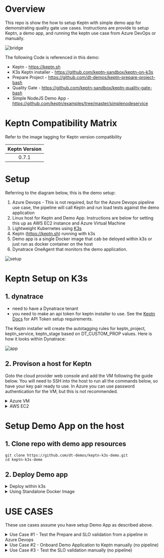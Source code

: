 # Overview

This repo is show the how to setup Keptn with simple demo app for demonstrating quality gate use cases.  Instructions are provide to setup Keptn, a demo app, and running the keptn use case from Azure DevOps or manually.

![bridge](./images/bridge.png)

The following Code is referenced in this demo:

* Keptn - https://keptn.sh
* K3s Keptn installer - https://github.com/keptn-sandbox/keptn-on-k3s
* Prepare Project - https://github.com/dt-demos/keptn-prepare-project-bash
* Quality Gate - https://github.com/keptn-sandbox/keptn-quality-gate-bash
* Simple NodeJS Demo App - https://github.com/keptn/examples/tree/master/simplenodeservice

# Keptn Compatibility Matrix

Refer to the image tagging for Keptn version compatibility

| Keptn Version    | 
|:----------------:|
|      0.7.1       |


# Setup

Referring to the diagram below, this is the demo setup:

1. Azure Devops - This is not required, but for the Azure Devops pipeline use case, the pipeline will call Keptn and run load tests against the demo application
1. Linux host for Keptn and Demo App. Instructions are below for setting this up as AWS EC2 instance and Azure Virtual Machine
1. Lightweight Kubernetes using [K3s](https://k3s.io/)
1. Keptn (https://keptn.sh) running with k3s
1. Demo app is a single Docker image that cab be deloyed within k3s or just run as docker container on the host
1. Dynatrace OneAgent that monitors the demo application.

![setup](./images/setup.png)

# Keptn Setup on K3s

## 1. dynatrace

* need to have a Dynatrace tenant
* you need to make an api token for keptn installer to use.  See the [Keptn Docs](https://keptn.sh/docs/0.7.x/monitoring/dynatrace/install/#1-create-a-secret-with-required-credentials) for API Token setup requirements.

The Keptn installer will create the autotagging rules for keptn_project, keptn_service, keptn_stage based on DT_CUSTOM_PROP values. Here is how it looks within Dynatrace:

![app](./images/app.png)

## 2. Provison a host for Keptn

Goto the cloud provider web console and add the VM following the guide below.  You will need to SSH into the host to run all the commands below, so have your key pair ready to use.  In Azure you can use password authentication for the VM, but this is not recommended.

<details>
  <summary>Azure VM</summary>

  ### Add an instance with these settings

  * Ubuntu Server 18.04 LTS
  * Standard D2s v3 (2 vcpus, 8 GiB memory)
  * public inbound ports 80, 443, 22, 8080  (You can add 8080 after VM is running)
  * install the Dynatrace OneAgent on the VM (get commands from within the Dynatrace web UI)

  ### Setup required variables for the keptn-on-k3s installer
  
  *Create Dynatrace API Reference:* https://keptn.sh/docs/0.7.x/monitoring/dynatrace/install/#1-create-a-secret-with-required-credentials
  
  ```
  export DT_TENANT=YOUR TENANT WITHOUT THE HTTPS:// PREFIX (e.g. aaaaaaa.live.dynatrace.com)
  export DT_API_TOKEN=YOUR API TOKEN
  export PUBLIC_IP=$(curl -s http://checkip.amazonaws.com/) && echo "My Public IP = $PUBLIC_IP"
  ```
  
  ### download and run keptn-on-k3s installer script
  
  ```
  curl -Lsf https://raw.githubusercontent.com/keptn-sandbox/keptn-on-k3s/0.7.1/install-keptn-on-k3s.sh | bash -s - --ip $PUBLIC_IP --with-dynatrace --with-jmeter
  ```

  **NOTE: Be sure to save the URLs, Tokens, and Bridge passwords for later.**

</details>

<details>
  <summary>AWS EC2</summary>
  
  ### Add an instance with these settings
  
  * Amazon Linux 2 AMI (HVM), SSD Volume Type
  * t2.xlarge
  * Pick - Auto-assign Public IP 
  * 16 GB storage
  * open port 80, 443, 22, 8080

  <details>
    <summary>Setup keptn-on-k3s for No Certificate</summary>

      This will make the DNS use xip.ip, for example $PUBLIC_IP.xip.io
      
        ```
        export DT_TENANT=abc12345.live.dynatrace.com
        export DT_API_TOKEN=YOURTOKEN
        curl -Lsf https://raw.githubusercontent.com/keptn-sandbox/keptn-on-k3s/0.7.1/install-keptn-on-k3s.sh | bash -s - --provider aws --with-dynatrace --with-jmeter
        ```

      NOTE: Be sure to save the URLs, Tokens, and Bridge passwords for later.

  </details>

  <details>
    <summary>Setup keptn-on-k3s with Certificate</summary>

      Assumes you have a Route53 DNS pointing to the public IP. Example FQDN value: jahn-keptn.alliances.dynatracelabs.com

      ```
      export LE_STAGE=production
      export CERT_EMAIL=noreply@dynatrace.com 
      export DT_TENANT=YOUR TENANT WITHOUT THE HTTPS:// PREFIX (e.g. abc12345.live.dynatrace.com)
      export DT_API_TOKEN=YOURTOKEN
      curl -Lsf https://raw.githubusercontent.com/keptn-sandbox/keptn-on-k3s/0.7.1/install-keptn-on-k3s.sh | bash -s - --provider aws --with-dynatrace --with-jmeter --letsencrypt --fqdn YOUR-FQDN
      ```

      NOTE: Be sure to save the URLs, Tokens, and Bridge passwords for later.

  </details>

</details>

# Setup Demo App on the host

## 1. Clone repo with demo app resources

```
git clone https://github.com/dt-demos/keptn-k3s-demo.git
cd keptn-k3s-demo
```
  
## 2. Deploy Demo app 

<details>
  <summary>Deploy within k3s</summary>

  ### alias for kubectl -- I am lazy or efficient you decide :)

  ```
  alias k='k3s kubectl'
  alias kk='k3s kubectl -n keptn'
  alias kd='k3s kubectl -n dev'
  alias kubectl='k3s kubectl'
  ```

  ### install demo app and verify status and in a browser

  ```
  k apply -f simplenodeapp.yaml
  kd get pods
  kd get svc
  echo "APP_URL = http://$(curl -s http://checkip.amazonaws.com/):8080"
  ```
  
</details>
 
<details>
  <summary>Using Standalone Docker Image </summary>
  
  ### install docker

  Run these commands within the ec2 instance

  ```
  sudo yum update -y
  sudo amazon-linux-extras install docker
  sudo yum install docker
  sudo service docker start
  sudo usermod -a -G docker ec2-user
  docker info
  ```
  *Reference:* https://docs.aws.amazon.com/AmazonECS/latest/developerguide/docker-basics.html

  ### Start Sample Application

  Run this command to run the sample node app on port 8080

  ```
  sudo docker run -d -p 8080:8080 -e DT_CUSTOM_PROP="keptn_project=demo keptn_service=simplenodeservice keptn_stage=dev" grabnerandi/simplenodeservice:1.0.0 
  ```
  
  ### verify status and in a browser
  
  ```
  echo "APP_URL = http://$(curl -s http://checkip.amazonaws.com/):8080"
  ```

</details>


# USE CASES

These use cases assume you have setup Demo App as described above.

<details>
  <summary>Use Case #1 - Test the Prepare and SLO validation from a pipeline in Azure Devops</summary>

This example assumes you will be using Dynatrace as a [Keptn SLI provider](https://keptn.sh/docs/0.7.x/monitoring/dynatrace/sli_provider/).  This use case uses the Dockerized scripts from these projects:

* Prepare Project - https://github.com/dt-demos/keptn-prepare-project-bash
* Quality Gate - https://github.com/keptn-sandbox/keptn-quality-gate-bash

### 1. Create an Azure DevOps project called keptn-k3s

When the pipeline is setup, it will look like this:

![release](./images/release.png)

![pipeline](./images/pipeline.png)

### 2. Import a Git repository

From the repo page, choose `Import a Git repository` and choose `git` and URL of `https://github.com/dt-demos/keptn-k3s-demo.git`

### 3. Create a release pipeline

If prompted, pick an `empty job` template.

On the `add an artifact`, choose `Azure Repos Git`, `keptn-k3s` project, the repo created above called `keptn-k3s`, and master branch.
  
Keep the default artifact alias name of `keptn-k3s`

### 4. Add these as pipeline variables

Below are example values, adjust according your environment.  See [Prepare Project README](https://github.com/dt-demos/keptn-prepare-project-bash) and [Quality Gate README](https://github.com/keptn-sandbox/keptn-quality-gate-bash) files for more details.

```
KeptnApiUrl      = [your url e.g. https://xx.xx.xx.xx/api]
KeptnBridgeUrl   = [your url e.g. https://bridge.keptn.xx.xx.xx.xx.xip.io/]
KeptnApiToken    = [your token]
KeptnProject     = demo
KeptnService     = simplenodeservice
KeptnStage       = dev
ProcessType      = [one of these values: ignore | fail_on_warning | pass_on_warning]
ShipyardFile     = /tmp/shipyard.yaml
SloFile          = /tmp/slo.yaml
DynatraceSliFile = /tmp/dynatrace-sli.yaml
```

When the variables are setup, it will look like this:

![variables](./images/variables.png)

### 5. Add a Powershell task to Prepare Keptn Project

Call the task `Keptn Prepare Project` with this code

```
docker run -i --env KEPTN_URL=$(KeptnApiUrl) --env KEPTN_TOKEN=$(KeptnApiToken) --env PROJECT=$(KeptnProject) --env SERVICE=$(KeptnService) --env STAGE=$(KeptnStage) --env SOURCE=Azure-DevOps --env SHIPYARD_FILE=$(ShipyardFile) --env SLO_FILE=$(SloFile) --env DYNATRACE_SLI_FILE=$(DynatraceSliFile) --env DEBUG=true -v /home/vsts/work/r1/a/_keptn-k3s:/tmp dtdemos/keptn-docker-tasks:0.1.0 prepareproject
```

NOTE: You may need to adjust the Docker mapping. This example uses the value from `System.DefaultWorkingDirectory` Azure Builtin [Release Variable](https://docs.microsoft.com/en-us/azure/devops/pipelines/release/variables?view=azure-devops&tabs=batch
)

### 6. Add a Powershell task to Capture Evaluation Start Time

Call the task `Set Test Start Time` with this code

```
$StartTime = (get-date).ToUniversalTime().toString("yyyy-MM-ddTHH:mm:ssZ")

Write-Host "==============================================================="
Write-Host "StartTime: "$StartTime
Write-Host "==============================================================="

Write-Host ("##vso[task.setvariable variable=StartTime]$StartTime")
```

### 7. Add a Bask task to Send Traffic

Call the task `Send Traffic` with this code

```
$(System.DefaultWorkingDirectory)/_keptn/sendtraffic.sh
http://IP TO YOUR HOST:8080 10
```

### 8. Add a Powershell task to Capture Evaluation Start Time

Call the task `Set Test End Time` with this code

```
$EndTime = (get-date).ToUniversalTime().toString("yyyy-MM-ddTHH:mm:ssZ")
Write-Host "==============================================================="
Write-Host "EndTime:   "$EndTime
Write-Host "==============================================================="

Write-Host ("##vso[task.setvariable variable=EndTime]$EndTime")
```

### 9. Add a Powershell task to call the Keptn Quality Gate

Call the task `Keptn Quality Gate` with this code

```
docker run -i --env API_URL=$(KeptnApiUrl) --env BRIDGE_URL=$(KeptnBridgeUrl) --env KEPTN_TOKEN=$(KeptnApiToken) --env START=$(StartTime) --env END=$(EndTime) --env PROJECT=$(KeptnProject) --env SERVICE=$(KeptnService) --env STAGE=$(KeptnStage) --env PROCESS_TYPE=$(ProcessType) --env SOURCE=Azure-DevOps --env DEBUG=true --env LABELS='{\"source\":\"Azure-DevOps-Inline\",\"buildId\":\"$(Release.ReleaseName)\"}' dtdemos/keptn-docker-tasks:0.1.0 qualitygate

```

### 10. Review results

Open up the Keptn Bridge in a browser and you should now see and monitor the evaluation under the project `simplenodeservice` and and a stage `dev`.

If you did not capture them earlier, use these command to get the URL and credentials:

```
echo "Bridge URL = https://bridge.keptn.$(curl -s http://checkip.amazonaws.com/).xip.io"
keptn configure bridge --output
```

</details>

<details>
  <summary>Use Case #2 - Onboard Demo Application to Keptn manually (no pipeline)</summary>

This set of steps prepares the the keptn project from a SSH session within the host.

### 1. Install the Keptn CLI 

Run this script provided by Keptn team and verify the CLI is on version 0.7

```
curl -sL https://get.keptn.sh | sudo -E bash
keptn version
```

### 2. Initialize CLI with your credentials

Setup required variables (post keptn install) for authorizing keptn CLI

```
export PUBLIC_IP=$(curl -s http://checkip.amazonaws.com/)
export KEPTN_API_URL="https://api.keptn.$PUBLIC_IP.xip.io"
export KEPTN_API_TOKEN=$(k3s kubectl get secret keptn-api-token -n keptn -ojsonpath='{.data.keptn-api-token}'  | base64 --decode )
echo "KEPTN_API_URL   = $KEPTN_API_URL"
echo "KEPTN_API_TOKEN = $KEPTN_API_TOKEN"
keptn auth --api-token "$KEPTN_API_TOKEN" --endpoint "$KEPTN_API_URL"
```

### 3. Onboard demo app to Keptn

Run manual commands to onboard project to keptn along with demo app resources files

```
keptn create project demo --shipyard=shipyard.yaml
keptn create service simplenodeservice --project=demo
keptn configure monitoring dynatrace --project=demo
keptn add-resource --project=demo --stage=dev --service=simplenodeservice --resource=slo.yaml --resourceUri=slo.yaml
keptn add-resource --project=demo --stage=dev --service=simplenodeservice --resource=sli.yaml --resourceUri=dynatrace/sli.yaml
```

### 4. Verify demo app onboarding

Open up the Keptn Bridge in a browser and you should now see the project `simplenodeservice` and and a stage `dev`

Use these command to get the URL and credentials:

```
echo "Bridge URL = https://bridge.keptn.$(curl -s http://checkip.amazonaws.com/).xip.io"
keptn configure bridge --output
```

</details>

<details>
  <summary>Use Case #3 - Test the SLO validation manually (no pipeline)</summary>


This assumes you have completed the Keptn Onbaording already. (i.e. USE CASE #1 or #2)

### 1. Send load and invoke the keptn `start-evaluation` event using the Keptn CLI

```
./sendtraffic.sh "http://localhost:8080" 150
keptn send event start-evaluation --project=demo --stage=dev --service=simplenodeservice
```

### 2. Open up the Keptn Bridge in a browser and you should now see and monitor the evaluation under the project `simplenodeservice` and and a stage `dev`

Use these command to get the URL and credentials:

```
echo "Bridge URL = https://bridge.keptn.$(curl -s http://checkip.amazonaws.com/).xip.io"
keptn configure bridge --output
```

This set of steps prepares the the keptn project and test the SLO validation all from the SSH session within the host.

</details>
